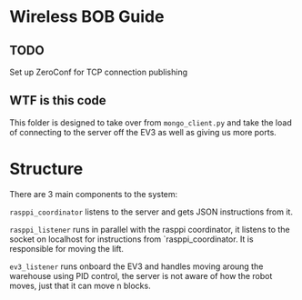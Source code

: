 # Wireless BOB Guide

## TODO

Set up ZeroConf for TCP connection publishing

## WTF is this code

This folder is designed to take over from `mongo_client.py` and take the load of connecting to the server off the EV3 as well as giving us more ports. 

# Structure

There are 3 main components to the system:

`rasppi_coordinator` listens to the server and gets JSON instructions from it. 

`rasppi_listener` runs in parallel with the rasppi coordinator, it listens to the socket on localhost for instructions from `rasppi_coordinator. It is responsible for moving the lift. 

`ev3_listener` runs onboard the EV3 and handles moving aroung the warehouse using PID control, the server is not aware of how the robot moves, just that it can move n blocks.